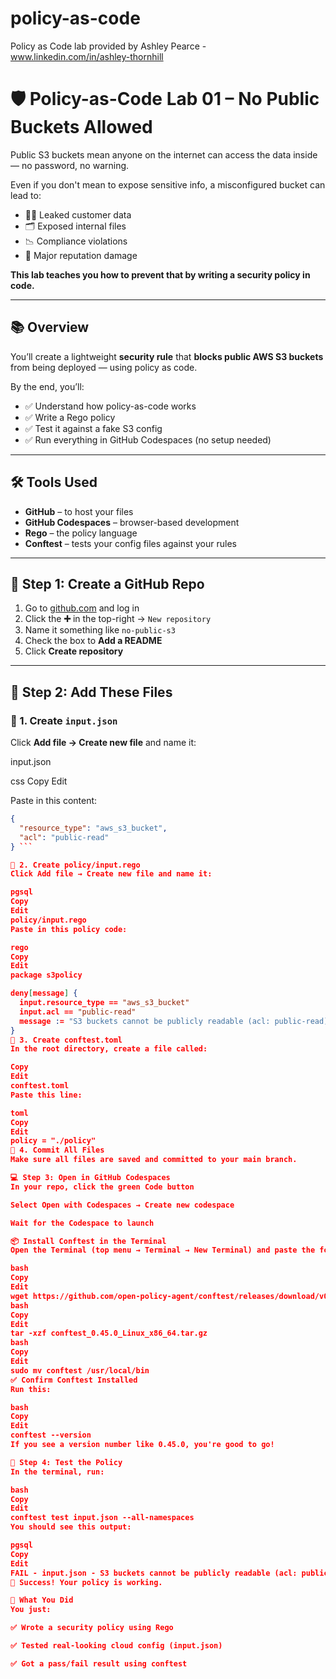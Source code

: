 # policy-as-code
Policy as Code lab provided by Ashley Pearce - www.linkedin.com/in/ashley-thornhill


# 🛡️ Policy-as-Code Lab 01 – No Public Buckets Allowed

Public S3 buckets mean anyone on the internet can access the data inside — no password, no warning.

Even if you don't mean to expose sensitive info, a misconfigured bucket can lead to:
- 🕵️‍♀️ Leaked customer data  
- 🗂️ Exposed internal files  
- 📉 Compliance violations  
- 🚨 Major reputation damage

**This lab teaches you how to prevent that by writing a security policy in code.**

---

## 📚 Overview

You’ll create a lightweight **security rule** that **blocks public AWS S3 buckets** from being deployed — using policy as code.

By the end, you’ll:
- ✅ Understand how policy-as-code works  
- ✅ Write a Rego policy  
- ✅ Test it against a fake S3 config  
- ✅ Run everything in GitHub Codespaces (no setup needed)

---

## 🛠️ Tools Used

- **GitHub** – to host your files  
- **GitHub Codespaces** – browser-based development  
- **Rego** – the policy language  
- **Conftest** – tests your config files against your rules

---

## 🚀 Step 1: Create a GitHub Repo

1. Go to [github.com](https://github.com) and log in
2. Click the **➕** in the top-right → `New repository`
3. Name it something like `no-public-s3`
4. Check the box to **Add a README**
5. Click **Create repository**

---

## 📂 Step 2: Add These Files

### 🔸 1. Create `input.json`

Click **Add file → Create new file** and name it:

input.json

css
Copy
Edit

Paste in this content:

```json
{
  "resource_type": "aws_s3_bucket",
  "acl": "public-read"
} ```

🔸 2. Create policy/input.rego
Click Add file → Create new file and name it:

pgsql
Copy
Edit
policy/input.rego
Paste in this policy code:

rego
Copy
Edit
package s3policy

deny[message] {
  input.resource_type == "aws_s3_bucket"
  input.acl == "public-read"
  message := "S3 buckets cannot be publicly readable (acl: public-read)"
}
🔸 3. Create conftest.toml
In the root directory, create a file called:

Copy
Edit
conftest.toml
Paste this line:

toml
Copy
Edit
policy = "./policy"
🔸 4. Commit All Files
Make sure all files are saved and committed to your main branch.

💻 Step 3: Open in GitHub Codespaces
In your repo, click the green Code button

Select Open with Codespaces → Create new codespace

Wait for the Codespace to launch

📦 Install Conftest in the Terminal
Open the Terminal (top menu → Terminal → New Terminal) and paste the following commands one at a time:

bash
Copy
Edit
wget https://github.com/open-policy-agent/conftest/releases/download/v0.45.0/conftest_0.45.0_Linux_x86_64.tar.gz
bash
Copy
Edit
tar -xzf conftest_0.45.0_Linux_x86_64.tar.gz
bash
Copy
Edit
sudo mv conftest /usr/local/bin
✅ Confirm Conftest Installed
Run this:

bash
Copy
Edit
conftest --version
If you see a version number like 0.45.0, you're good to go!

🧪 Step 4: Test the Policy
In the terminal, run:

bash
Copy
Edit
conftest test input.json --all-namespaces
You should see this output:

pgsql
Copy
Edit
FAIL - input.json - S3 buckets cannot be publicly readable (acl: public-read)
🎉 Success! Your policy is working.

🎯 What You Did
You just:

✅ Wrote a security policy using Rego

✅ Tested real-looking cloud config (input.json)

✅ Got a pass/fail result using conftest
